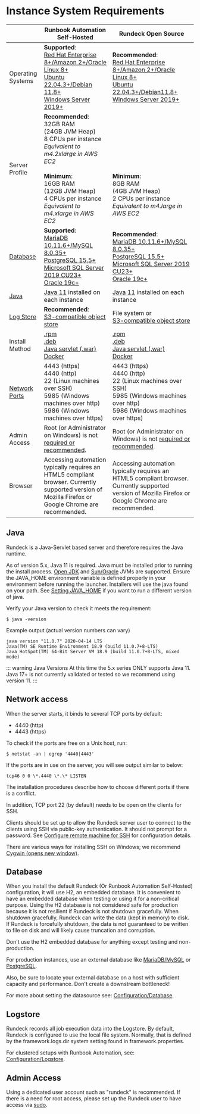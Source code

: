 # Instance System Requirements
|| Runbook Automation Self-Hosted | Rundeck Open Source |
| --- | ---------- | --- |
| Operating Systems | **Supported**:<br>[Red Hat Enterprise 8+/Amazon 2+/Oracle Linux 8+](/administration/install/linux-rpm.html)<br>[Ubuntu 22.04.3+/Debian 11.8+](/administration/install/linux-deb.html)<br>[Windows Server 2019+](/administration/install/windows.html) | **Recommended**:<br>[Red Hat Enterprise 8+/Amazon 2+/Oracle Linux 8+](/administration/install/linux-rpm.html)<br>[Ubuntu 22.04.3+/Debian11.8+](/administration/install/linux-deb.html)<br>[Windows Server 2019+](/administration/install/windows.html) |
| Server Profile | **Recommended**:<br>32GB RAM<br>(24GB JVM Heap)<br>8 CPUs per instance<br>*Equivalent to m4.2xlarge in AWS EC2*<br><br>**Minimum**:<br>16GB RAM<br>(12GB JVM Heap)<br>4 CPUs per instance<br>*Equivalent to m4.xlarge in AWS EC2* | <br><br><br><br><br><br><br>**Minimum**:<br>8GB RAM<br>(4GB JVM Heap)<br>2 CPUs per instance<br>*Equivalent to m4.large in AWS EC2*  |
| [Database](#database) | **Supported**:<br>[MariaDB 10.11.6+/MySQL 8.0.35+](/administration/configuration/database/mysql.html)<br>[PostgreSQL 15.5+](/administration/configuration/database/postgres.html)<br>[Microsoft SQL Server 2019 CU23+](/administration/configuration/database/mssql.html)<br>[Oracle 19c+](/administration/configuration/database/oracle.html) | **Recommended**:<br>[MariaDB 10.11.6+/MySQL 8.0.35+](/administration/configuration/database/mysql.html)<br> [PostgreSQL 15.5+](/administration/configuration/database/postgres.html)<br>[Microsoft SQL Server 2019 CU23+](/administration/configuration/database/mssql.html)<br>[Oracle 19c+](/administration/configuration/database/oracle.html) |
| [Java](#java) | [Java 11](#java) installed on each instance | [Java 11](#java) installed on each instance |
| [Log Store](#logstore) | **Recommended**:<br>[S3-compatible object store](/learning/howto/S3-minio.html#s3-or-minio-for-execution-logs) | File system or <br>[S3-compatible object store](/learning/howto/S3-minio.html#s3-or-minio-for-execution-logs) |
| Install Method | [.rpm](/administration/install/linux-rpm.html)<br> [.deb](/administration/install/linux-deb.html)<br>[Java servlet (.war)](/administration/install/jar.html)<br>[Docker](/administration/install/docker.html) | [.rpm](/administration/install/linux-rpm.html)<br>[.deb](/administration/install/linux-deb.html)<br>[Java servlet (.war)](/administration/install/jar.html)<br>[Docker](/administration/install/docker.html) |
| [Network Ports](#network-access) | 4443 (https)<br>4440 (http)<br>22 (Linux machines over SSH)<br>5985 (Windows machines over http)<br>5986 (Windows machines over https) | 4443 (https)<br>4440 (http)<br>22 (Linux machines over SSH)<br>5985 (Windows machines over http)<br>5986 (Windows machines over https) |
| Admin Access | Root (or Administrator on Windows) is not [required or recommended](#admin-access). | Root (or Administrator on Windows) is not [required or recommended](#admin-access). |
| Browser | Accessing automation typically requires an HTML5 compliant browser. Currently supported version of Mozilla Firefox or Google Chrome are recommended. | Accessing automation typically requires an HTML5 compliant browser. Currently supported version of Mozilla Firefox or Google Chrome are recommended. |

## Java

Rundeck is a Java-Servlet based server and therefore requires the Java runtime.

As of version 5.x, Java 11 is required. Java must be installed prior to running the install process. [Open JDK](http://openjdk.java.net/) and [Sun/Oracle](https://java.com/) JVMs are supported. Ensure the JAVA\_HOME environment variable is defined properly in your environment before running the launcher. Installers will use the java found on your path. See [Setting JAVA\_HOME](/administration/maintenance/startup.html#setting-java_home) if you want to run a different version of java.

Verify your Java version to check it meets the requirement:

```
$ java -version
```

Example output (actual version numbers can vary)

```
java version "11.0.7" 2020-04-14 LTS
Java(TM) SE Runtime Environment 18.9 (build 11.0.7+8-LTS)
Java HotSpot(TM) 64-Bit Server VM 18.9 (build 11.0.7+8-LTS, mixed mode)
```

::: warning Java Versions
At this time the 5.x series ONLY supports Java 11.  Java 17+ is not currently validated or tested so we recommend using version 11.
:::

## Network access

When the server starts, it binds to several TCP ports by default:

- 4440 (http)
- 4443 (https)

To check if the ports are free on a Unix host, run:

```
$ netstat -an | egrep '4440|4443'
```

If the ports are in use on the server, you will see output similar to below:

```
tcp46 0 0 \*.4440 \*.\* LISTEN
```

The installation procedures describe how to choose different ports if there is a conflict.

In addition, TCP port 22 (by default) needs to be open on the clients for SSH.

Clients should be set up to allow the Rundeck server user to connect to the clients using SSH via public-key authentication. It should not prompt for a password. See [Configure remote machine for SSH](/manual/projects/node-execution/ssh.html#configuring-remote-machine-for-ssh) for configuration details.

There are various ways for installing SSH on Windows; we recommend [Cygwin (opens new window)](https://www.cygwin.com/).

## Database

When you install the default Rundeck (Or Runbook Automation Self-Hosted) configuration, it will use H2, an embedded database. It is convenient to have an embedded database when testing or using it for a non-critical purpose. Using the H2 database is not considered safe for production because it is not resilient if Rundeck is not shutdown gracefully. When shutdown gracefully, Rundeck can write the data (kept in memory) to disk. If Rundeck is forcefully shutdown, the data is not guaranteed to be written to file on disk and will likely cause truncation and corruption.

Don't use the H2 embedded database for anything except testing and non-production.

For production instances, use an external database like [MariaDB/MySQL](/administration/configuration/database/mysql.html) or [PostgreSQL](/administration/configuration/database/postgres.html).

Also, be sure to locate your external database on a host with sufficient capacity and performance. Don't create a downstream bottleneck!

For more about setting the datasource see: [Configuration/Database](/administration/configuration/database/).

## Logstore<br>
Rundeck records all job execution data into the Logstore. By default, Rundeck is configured to use the local file system. Normally, that is defined by the framework.logs.dir system setting found in framework.properties.

For clustered setups with Runbook Automation, see: [Configuration/Logstore](/administration/cluster/logstore/).

## Admin Access<br>
Using a dedicated user account such as "rundeck" is recommended. If there is a need for root access, please set up the Rundeck user to have access via [sudo](https://en.wikipedia.org/wiki/Sudo).

